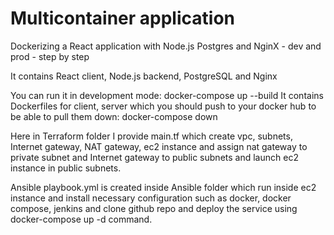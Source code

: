 # Multicontainer application
Dockerizing a React application with Node.js Postgres and NginX - dev and prod - step by step


It contains React client, Node.js backend, PostgreSQL and Nginx

You can run it in development mode: docker-compose up --build
It contains Dockerfiles for client, server which you should push to your docker hub to be able
to pull them down: docker-compose down

Here in Terraform folder I provide main.tf which create vpc, subnets, Internet gateway, NAT gateway, ec2 instance and assign nat gateway to private subnet and Internet gateway to public subnets and launch ec2 instance in public subnets.

Ansible playbook.yml is created inside Ansible folder which run inside ec2 instance and install necessary configuration such as docker, docker compose, jenkins and clone github repo and deploy the service using docker-compose up -d command.
